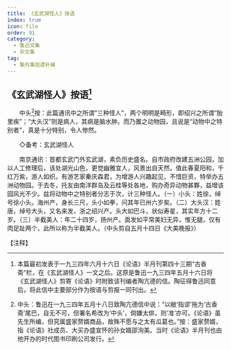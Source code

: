 ```yaml
---
title: 《玄武湖怪人》按语
index: true
icon: file
order: 91
category:
  - 鲁迅文集
  - 杂文集
tag:  
  - 集外集拾遗补编
---
```


## 《玄武湖怪人》按语[^①]

　　中头[^②]按：此篇通讯中之所谓“三种怪人”，两个明明是畸形，即绍兴之所谓“胎里疾”；“大头汉”则是病人，其病是脑水肿。而乃置之动物园，且说是“动物中之特别者”，真是十分特别，令人惨然。

　　◇备考：玄武湖怪人

　　南京通讯：首都玄武门外玄武湖，素负历史盛名。自市政府改建五洲公园，加以人工修理后，该处湖光山色，更觉幽雅宜人，风景出自天然。值此春夏阳和，千红万紫，游人如织。有游艺家秦庆森君，为增游人兴趣起见，不惜巨资，特举办五洲动物园。于去冬，托友由南洋群岛及云桂等处各地，购办奇异动物甚夥，益增该园风光不少。兹将动物中之特别者分志于次，计三种怪人。（一）小头：姓徐，绰号徐小头。海州产，身长三尺，头小如拳，问其年已卅六岁矣。（二）大头汉：姓唐，绰号大头，又名来发，浙之绍兴产。头大如巴斗，状似寿星，其实年方十二岁。（三）半截美人：年二十四岁，扬州产。面发如平常美妇无异，惟无腿，仅有肉足趾两个，此所以称为半截美人。（中头剪自五月十四日《大美晚报》）

【注释】

[^①]:本篇最初发表于一九三四年六月十六日《论语》半月刊第四十三期“古香斋”栏，在《玄武湖怪人》一文之后。这原是鲁迅一九三四年五月十六日将《玄武湖怪人》剪寄《论语》时附致该刊编者陶亢德的信。陶征得鲁迅同意后，将此信中主要部分作为按语与剪报一同刊出。

[^②]:中头：鲁迅在一九三四年五月十八日致陶亢德信中说：“以敝‘指谬’拖为‘古香斋’尾巴，自无不可，但署名希改为‘中头’，倘嫌太俳，则‘准’亦可。《论语》虽先生所编，但究属盛家赘婿商品，故殊不愿与之太有瓜葛也。”按：盛家赘婿，指《论语》社成员、大买办盛宣怀的孙女婿邵洵美。当时《论语》半月刊也由他开办的时代图书印刷公司发行。
